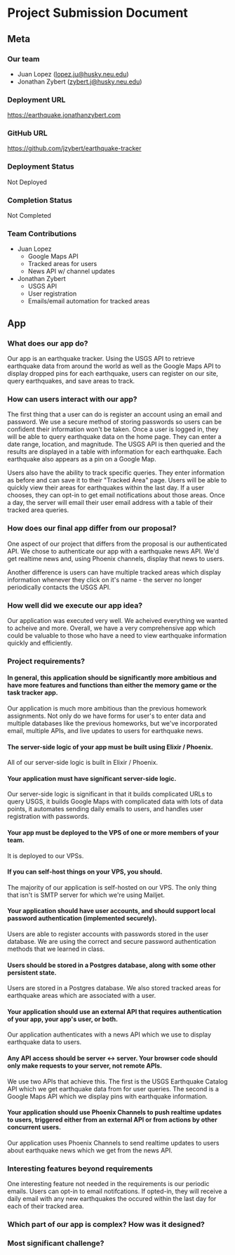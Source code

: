 # Project Submission Document
## Meta
### Our team
- Juan Lopez (lopez.ju@husky.neu.edu)
- Jonathan Zybert (zybert.j@husky.neu.edu)

### Deployment URL
https://earthquake.jonathanzybert.com

### GitHub URL
https://github.com/jzybert/earthquake-tracker

### Deployment Status
Not Deployed

### Completion Status
Not Completed

### Team Contributions
- Juan Lopez
  - Google Maps API
  - Tracked areas for users
  - News API w/ channel updates
- Jonathan Zybert
  - USGS API
  - User registration
  - Emails/email automation for tracked areas

## App
### What does our app do?
Our app is an earthquake tracker. Using the USGS API to retrieve earthquake data from around the world as well as the Google Maps API to display dropped pins for each earthquake, users can register on our site, query earthquakes, and save areas to track.

### How can users interact with our app?
The first thing that a user can do is register an account using an email and password. We use a secure method of storing passwords so users can be confident their information won't be taken. Once a user is logged in, they will be able to query earthquake data on the home page. They can enter a date range, location, and magnitude. The USGS API is then queried and the results are displayed in a table with information for each earthquake. Each earthquake also appears as a pin on a Google Map.

Users also have the ability to track specific queries. They enter information as before and can save it to their "Tracked Area" page. Users will be able to quickly view their areas for earthquakes within the last day. If a user chooses, they can opt-in to get email notifications about those areas. Once a day, the server will email their user email address with a table of their tracked area queries.

### How does our final app differ from our proposal?
One aspect of our project that differs from the proposal is our authenticated API. We chose to authenticate our app with a earthquake news API. We'd get realtime news and, using Phoenix channels, display that news to users.

Another difference is users can have multiple tracked areas which display information whenever they click on it's name - the server no longer periodically contacts the USGS API.

### How well did we execute our app idea?
Our application was executed very well. We acheived everything we wanted to acheive and more. Overall, we have a very comprehensive app which could be valuable to those who have a need to view earthquake information quickly and efficiently.

### Project requirements?
#### In general, this application should be significantly more ambitious and have more features and functions than either the memory game or the task tracker app.
Our application is much more ambitious than the previous homework assignments. Not only do we have forms for user's to enter data and multiple databases like the previous homeworks, but we've incorporated email, multiple APIs, and live updates to users for earthquake news.

#### The server-side logic of your app must be built using Elixir / Phoenix.
All of our server-side logic is built in Elixir / Phoenix.

#### Your application must have significant server-side logic.
Our server-side logic is significant in that it builds complicated URLs to query USGS, it builds Google Maps with complicated data with lots of data points, it automates sending daily emails to users, and handles user registration with passwords.

#### Your app must be deployed to the VPS of one or more members of your team.
It is deployed to our VPSs.

#### If you can self-host things on your VPS, you should.
The majority of our application is self-hosted on our VPS. The only thing that isn't is SMTP server for which we're using Mailjet.

#### Your application should have user accounts, and should support local password authentication (implemented securely).
Users are able to register accounts with passwords stored in the user database. We are using the correct and secure password authentication methods that we learned in class.

#### Users should be stored in a Postgres database, along with some other persistent state.
Users are stored in a Postgres database. We also stored tracked areas for earthquake areas which are associated with a user.

#### Your application should use an external API that requires authentication of your app, your app's user, or both.
Our application authenticates with a news API which we use to display earthquake data to users.

#### Any API access should be server <-> server. Your browser code should only make requests to your server, not remote APIs.
We use two APIs that achieve this. The first is the USGS Earthquake Catalog API which we get earthquake data from for user queries. The second is a Google Maps API which we display pins with earthquake information.

#### Your application should use Phoenix Channels to push realtime updates to users, triggered either from an external API or from actions by other concurrent users.
Our application uses Phoenix Channels to send realtime updates to users about earthquake news which we get from the news API.

### Interesting features beyond requirements
One interesting feature not needed in the requirements is our periodic emails. Users can opt-in to email notifcations. If opted-in, they will receive a daily email with any new earthquakes the occured within the last day for each of their tracked area.

### Which part of our app is complex? How was it designed?

### Most significant challenge?
